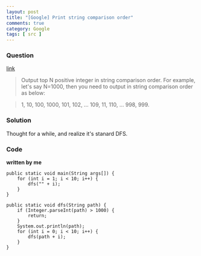 ```yaml
---
layout: post
title: "[Google] Print string comparison order"
comments: true
category: Google
tags: [ src ]
---
```


### Question 

[link](http://www.careercup.com/question?id=5680043955060736)

> Output top N positive integer in string comparison order. For example, let's say N=1000, then you need to output in string comparison order as below: 

> 1, 10, 100, 1000, 101, 102, ... 109, 11, 110, ... 998, 999. 

### Solution

Thought for a while, and realize it's stanard DFS. 

### Code

__written by me__

	public static void main(String args[]) {
		for (int i = 1; i < 10; i++) {
			dfs("" + i);
		}
	}

	public static void dfs(String path) {
		if (Integer.parseInt(path) > 1000) {
			return;
		}
		System.out.println(path);
		for (int i = 0; i < 10; i++) {
			dfs(path + i);
		}
	}
